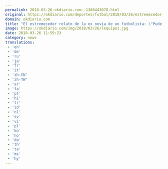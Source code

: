 ```yaml
---
permalink: 2018-03-26-okdiario.com--1386443078.html
original: https://okdiario.com/deportes/futbol/2018/03/26/estremecedor-relato-ex-novia-futbolista-pude-haber-muerto-golpeaba-todas-partes-2024839
domain: okdiario.com
title: "El estremecedor relato de la ex novia de un futbolista: \"Pude haber muerto, me golpeaba en todas partes""
image: https://okdiario.com/img/2018/03/26/lequipe1.jpg
date: 2018-03-26 11:59:23
category: news
translations: 
 - 'en'
 - 'de'
 - 'ru'
 - 'ja'
 - 'fr'
 - 'it'
 - 'zh-CN'
 - 'zh-TW'
 - 'ar'
 - 'fa'
 - 'pt'
 - 'hi'
 - 'tr'
 - 'id'
 - 'nl'
 - 'sv'
 - 'vi'
 - 'pl'
 - 'ko'
 - 'no'
 - 'da'
 - 'th'
 - 'ta'
 - 'ms'
 - 'hy'
---
```


